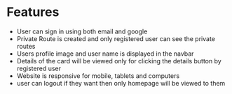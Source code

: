 # Features
- User can sign in using both email and google
- Private Route is created and only registered user can see the private routes
- Users profile image and user name is displayed in the navbar
- Details of the card will be viewed only for clicking the details button by registered user
- Website is responsive for mobile, tablets and computers
- user can logout if they want then only homepage will be viewed to them


